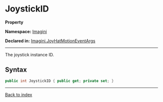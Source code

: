 # JoystickID

**Property**

**Namespace:** [Imagini](Imagini.md)

**Declared in:** [Imagini.JoyHatMotionEventArgs](Imagini.JoyHatMotionEventArgs.md)

------



The joystick instance ID.


## Syntax

```csharp
public int JoystickID { public get; private set; }
```

------

[Back to index](index.md)